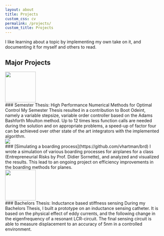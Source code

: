 ```yaml
---
layout: about
title: Projects
custom_css: cv
permalink: /projects/
custom_title: Projects
---
```


I like learning about a topic by implementing my own take on it, and documenting it for myself and others to read.

## Major Projects

<!---### The Moving Horizon Estimator
...

### Path planning with various algorithms
... --->

<div style="position: relative;"><img src="{{ site.url }}/assets/num-meth-icon.png" class="side-image" style="width: 100px; left: -120px;"></div>
### Semester Thesis: High Performance Numerical Methods for Optimal Control <!--- [here]({% post_url 2018-03-26-Adams-Bashforth-Boost-Odeint %}) --->
My Semester Thesis resulted in a contribution to Boot Odeint, namely a variable stepsize, variable order controller based on the Adams Bashforth Moulton method. Up to 12 times less function calls are needed during the solution and on appropriate problems, a speed-up of factor four can be achieved over other state of the art integrators with the implemented algorithm.

<div style="position: relative;"><img src="{{ site.url }}/assets/boarding-icon.png" class="side-image" ></div>
### [Simulating a boarding process](https://github.com/vhartman/brd)
I wrote a simulation of various boarding processes for airplanes for a class (Entrepreneurial Risks by Prof. Didier Sornette), and analyzed and visualized the results. This lead to an ongoing project on efficiency improvements in the boarding methods for planes.

<div style="position: relative;"><img src="{{ site.url }}/assets/ind-icon.png" class="side-image" style="width: 100px; left: -120px;"></div>
### Bachelors Thesis: Inductance based stiffness sensing
During my Bachelors Thesis, I built a prototype on an inductance sensing catheter. It is based on the physical effect of eddy currents, and the following change in the eigenfrequency of a resonant LCR-circuit. The final sensing circuit is able to measure displacement to an accuracy of 5nm in a controlled environment.